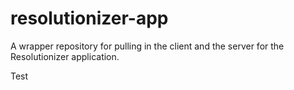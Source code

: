 resolutionizer-app
==================

A wrapper repository for pulling in the client and the server for the Resolutionizer application.

Test
